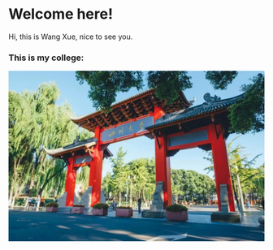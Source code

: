 # Welcome here!

Hi, this is Wang Xue, nice to see you.

### This is my college:
![My college](./assets/my_college.jpg)
